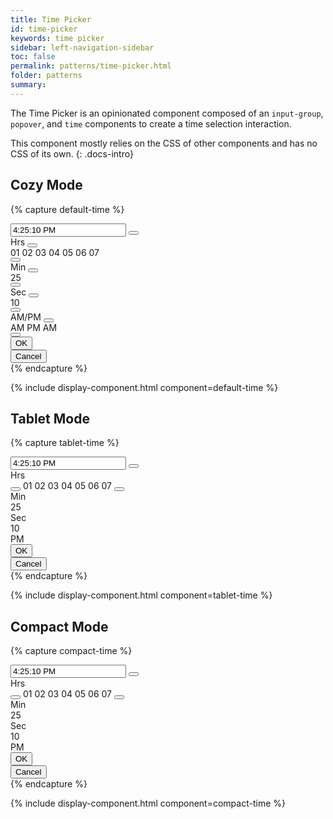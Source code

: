 ```yaml
---
title: Time Picker
id: time-picker
keywords: time picker
sidebar: left-navigation-sidebar
toc: false
permalink: patterns/time-picker.html
folder: patterns
summary:
---
```


The Time Picker is an opinionated component composed of an `input-group`, `popover`, and `time` components to create a time selection interaction.

This component mostly relies on the CSS of other components and has no CSS of its own.
{: .docs-intro}
<br>
## Cozy Mode
{% capture default-time %}

<div class="fd-popover fd-popover--no-arrow">
    <div class="fd-popover__control">
        <div class="fd-input-group">
            <input type="text" class="fd-input fd-input-group__input" id="" value="4:25:10 PM" placeholder="hh:mm:ss am/pm">
            <span class="fd-input-group__addon fd-input-group__addon--button">
                <button class="fd-input-group__button fd-button fd-button--transparent sap-icon--history fd-popover__control" aria-controls="rKLOR811" aria-expanded="false" aria-haspopup="true"></button>
            </span>
        </div>
    </div>
    <div class="fd-popover__body fd-popover__body--no-arrow" aria-hidden="true" id="rKLOR811">
        <div class="fd-time">
            <div class="fd-time__col">
                <label class="fd-time__slider-label fd-form-label">Hrs</label>
                <button class="fd-button fd-button fd-button--transparent sap-icon--navigation-up-arrow" aria-label="Increase hours"></button>
                <div class="fd-time__wrapper">
                    <span class="fd-time__item">01</span>
                    <span class="fd-time__item">02</span>
                    <span class="fd-time__item">03</span>
                    <span class="fd-time__item fd-time__item--current">04</span>
                    <span class="fd-time__item">05</span>
                    <span class="fd-time__item">06</span>
                    <span class="fd-time__item">07</span>
                </div>
                <button class="fd-button fd-button fd-button--transparent sap-icon--navigation-down-arrow" aria-label="Decrease hours"></button>
            </div>
            <div class="fd-time__col">
                <label class="fd-time__slider-label fd-form-label">Min</label>
                <button class="fd-button fd-button fd-button--transparent sap-icon--navigation-up-arrow" aria-label="Increase minutes"></button>
                <div class="fd-time__wrapper">
                    <span class="fd-time__item fd-time__item--collapsed">25</span>
                </div>
                <button class="fd-button fd-button fd-button--transparent sap-icon--navigation-down-arrow" aria-label="Decrease minutes"></button>
            </div>
            <div class="fd-time__col">
                <label class="fd-time__slider-label fd-form-label">Sec</label>
                <button class="fd-button fd-button fd-button--transparent sap-icon--navigation-up-arrow" aria-label="Increase seconds"></button>
                <div class="fd-time__wrapper">
                    <span class="fd-time__item fd-time__item--collapsed">10</span>
                </div>
                <button class="fd-button fd-button fd-button--transparent sap-icon--navigation-down-arrow" aria-label="Decrease seconds"></button>
            </div>
            <div class="fd-time__col fd-time__col--period">
                <label class="fd-time__slider-label fd-form-label">AM/PM</label>
                <button class="fd-button fd-button fd-button--transparent sap-icon--navigation-up-arrow"></button>
                <div class="fd-time__wrapper">
                    <span class="fd-time__item fd-time__item--hidden">AM</span>
                    <span class="fd-time__item fd-time__item--current">PM</span>
                    <span class="fd-time__item">AM</span>
                </div>
                <button class="fd-button fd-button fd-button--transparent sap-icon--navigation-down-arrow"></button>
            </div>
        </div>
       <div class="fd-popover__body-footer">
            <div class="fd-bar fd-bar--cosy fd-bar--footer">
                <div class="fd-bar__right">
                    <div class="fd-bar__element">
                        <button class="fd-button fd-button--emphasized">OK</button>
                    </div>
                    <div class="fd-bar__element">
                        <button class="fd-button fd-button--transparent">Cancel</button>
                    </div>
                </div>
            </div>
        </div>
    </div>
</div>
{% endcapture %}

{% include display-component.html component=default-time %}



## Tablet Mode
{% capture tablet-time %}

<div class="fd-popover fd-popover--no-arrow">
    <div class="fd-popover__control">
        <div class="fd-input-group">
            <input type="text" class="fd-input fd-input-group__input" id="" value="4:25:10 PM" placeholder="hh:mm:ss am/pm">
            <span class="fd-input-group__addon fd-input-group__addon--button">
                <button class="fd-input-group__button fd-button fd-button--transparent sap-icon--history fd-popover__control" aria-controls="rKLHJ5311" aria-expanded="false" aria-haspopup="true"></button>
            </span>
        </div>
    </div>
    <div class="fd-popover__body fd-popover__body--no-arrow" aria-hidden="true" id="rKLHJ5311">
        <div class="fd-time fd-time--tablet">
            <div class="fd-time__col">
                <label class="fd-time__slider-label fd-form-label">Hrs</label>
                <div class="fd-time__wrapper">
                    <button class="fd-button fd-button fd-button--transparent sap-icon--navigation-up-arrow" aria-label="Increase hours"></button>
                    <span class="fd-time__item">01</span>
                    <span class="fd-time__item">02</span>
                    <span class="fd-time__item">03</span>
                    <span class="fd-time__item fd-time__item--current">04</span>
                    <span class="fd-time__item">05</span>
                    <span class="fd-time__item">06</span>
                    <span class="fd-time__item">07</span>
                    <button class="fd-button fd-button fd-button--transparent sap-icon--navigation-down-arrow" aria-label="Decrease hours"></button>
                </div>
            </div>                    
            <div class="fd-time__col">
                <label class="fd-time__slider-label fd-form-label">Min</label>
                <div class="fd-time__wrapper">
                    <span class="fd-time__item fd-time__item--collapsed">25</span>
                </div>
            </div>
            <div class="fd-time__col">
                <label class="fd-time__slider-label fd-form-label">Sec</label>
                <div class="fd-time__wrapper">
                    <span class="fd-time__item fd-time__item--collapsed">10</span>
                </div>
            </div>
            <div class="fd-time__col">
                <label class="fd-time__slider-label fd-form-label"></label>
                <div class="fd-time__wrapper">
                    <span class="fd-time__item fd-time__item--collapsed">PM</span>
                </div>
            </div>
        </div>
       <div class="fd-popover__body-footer">
            <div class="fd-bar fd-bar--cosy fd-bar--footer">
                <div class="fd-bar__right">
                    <div class="fd-bar__element">
                        <button class="fd-button fd-button--emphasized">OK</button>
                    </div>
                    <div class="fd-bar__element">
                        <button class="fd-button fd-button--transparent">Cancel</button>
                    </div>
                </div>
            </div>
        </div>
    </div>
</div>
{% endcapture %}

{% include display-component.html component=tablet-time %}

## Compact Mode

{% capture compact-time %}

<div class="fd-popover fd-popover--no-arrow">
    <div class="fd-popover__control">
        <div class="fd-input-group">
            <input type="text" class="fd-input fd-input-group__input" id="" value="4:25:10 PM" placeholder="hh:mm:ss am/pm">
            <span class="fd-input-group__addon fd-input-group__addon--button">
                <button class="fd-input-group__button fd-button fd-button--transparent sap-icon--history fd-popover__control" aria-controls="rKGNR811" aria-expanded="false" aria-haspopup="true"></button>
            </span>
        </div>
    </div>
    <div class="fd-popover__body fd-popover__body--no-arrow" aria-hidden="true" id="rKGNR811">
        <div class="fd-time fd-time--compact">
            <div class="fd-time__col">
                <label class="fd-time__slider-label fd-form-label">Hrs</label>
                <div class="fd-time__wrapper">
                    <button class="fd-button fd-button--compact fd-button--transparent sap-icon--navigation-up-arrow" aria-label="Increase hours"></button>
                    <span class="fd-time__item">01</span>
                    <span class="fd-time__item">02</span>
                    <span class="fd-time__item">03</span>
                    <span class="fd-time__item fd-time__item--current">04</span>
                    <span class="fd-time__item">05</span>
                    <span class="fd-time__item">06</span>
                    <span class="fd-time__item">07</span>
                    <button class="fd-button fd-button--compact fd-button--transparent sap-icon--navigation-down-arrow" aria-label="Decrease hours"></button>
                </div>
            </div>                    
            <div class="fd-time__col">
                <label class="fd-time__slider-label fd-form-label">Min</label>
                <div class="fd-time__wrapper">
                    <span class="fd-time__item fd-time__item--collapsed">25</span>
                </div>
            </div>
            <div class="fd-time__col">
                <label class="fd-time__slider-label fd-form-label">Sec</label>
                <div class="fd-time__wrapper">
                    <span class="fd-time__item fd-time__item--collapsed">10</span>
                </div>
            </div>
            <div class="fd-time__col">
                <label class="fd-time__slider-label fd-form-label"></label>
                <div class="fd-time__wrapper">
                    <span class="fd-time__item fd-time__item--collapsed">PM</span>
                </div>
            </div>
        </div>
       <div class="fd-popover__body-footer">
            <div class="fd-bar fd-bar--cosy fd-bar--footer">
                <div class="fd-bar__right">
                    <div class="fd-bar__element">
                        <button class="fd-button fd-button--compact fd-button--emphasized">OK</button>
                    </div>
                    <div class="fd-bar__element">
                        <button class="fd-button fd-button--compact fd-button--transparent">Cancel</button>
                    </div>
                </div>
            </div>
        </div>
    </div>
</div>
{% endcapture %}

{% include display-component.html component=compact-time %}

